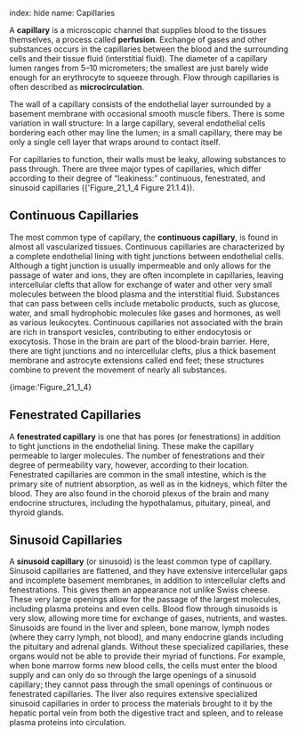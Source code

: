 index: hide
name: Capillaries

A  **capillary** is a microscopic channel that supplies blood to the tissues themselves, a process called  **perfusion**. Exchange of gases and other substances occurs in the capillaries between the blood and the surrounding cells and their tissue fluid (interstitial fluid). The diameter of a capillary lumen ranges from 5–10 micrometers; the smallest are just barely wide enough for an erythrocyte to squeeze through. Flow through capillaries is often described as  **microcirculation**.

The wall of a capillary consists of the endothelial layer surrounded by a basement membrane with occasional smooth muscle fibers. There is some variation in wall structure: In a large capillary, several endothelial cells bordering each other may line the lumen; in a small capillary, there may be only a single cell layer that wraps around to contact itself.

For capillaries to function, their walls must be leaky, allowing substances to pass through. There are three major types of capillaries, which differ according to their degree of “leakiness:” continuous, fenestrated, and sinusoid capillaries ({'Figure_21_1_4 Figure 21.1.4}).

## Continuous Capillaries

The most common type of capillary, the  **continuous capillary**, is found in almost all vascularized tissues. Continuous capillaries are characterized by a complete endothelial lining with tight junctions between endothelial cells. Although a tight junction is usually impermeable and only allows for the passage of water and ions, they are often incomplete in capillaries, leaving intercellular clefts that allow for exchange of water and other very small molecules between the blood plasma and the interstitial fluid. Substances that can pass between cells include metabolic products, such as glucose, water, and small hydrophobic molecules like gases and hormones, as well as various leukocytes. Continuous capillaries not associated with the brain are rich in transport vesicles, contributing to either endocytosis or exocytosis. Those in the brain are part of the blood-brain barrier. Here, there are tight junctions and no intercellular clefts, plus a thick basement membrane and astrocyte extensions called end feet; these structures combine to prevent the movement of nearly all substances.


{image:'Figure_21_1_4}
        

## Fenestrated Capillaries

A  **fenestrated capillary** is one that has pores (or fenestrations) in addition to tight junctions in the endothelial lining. These make the capillary permeable to larger molecules. The number of fenestrations and their degree of permeability vary, however, according to their location. Fenestrated capillaries are common in the small intestine, which is the primary site of nutrient absorption, as well as in the kidneys, which filter the blood. They are also found in the choroid plexus of the brain and many endocrine structures, including the hypothalamus, pituitary, pineal, and thyroid glands.

## Sinusoid Capillaries

A  **sinusoid capillary** (or sinusoid) is the least common type of capillary. Sinusoid capillaries are flattened, and they have extensive intercellular gaps and incomplete basement membranes, in addition to intercellular clefts and fenestrations. This gives them an appearance not unlike Swiss cheese. These very large openings allow for the passage of the largest molecules, including plasma proteins and even cells. Blood flow through sinusoids is very slow, allowing more time for exchange of gases, nutrients, and wastes. Sinusoids are found in the liver and spleen, bone marrow, lymph nodes (where they carry lymph, not blood), and many endocrine glands including the pituitary and adrenal glands. Without these specialized capillaries, these organs would not be able to provide their myriad of functions. For example, when bone marrow forms new blood cells, the cells must enter the blood supply and can only do so through the large openings of a sinusoid capillary; they cannot pass through the small openings of continuous or fenestrated capillaries. The liver also requires extensive specialized sinusoid capillaries in order to process the materials brought to it by the hepatic portal vein from both the digestive tract and spleen, and to release plasma proteins into circulation.
